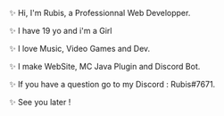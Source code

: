 :sparkles: Hi, I'm Rubis, a Professionnal Web Developper.

:sparkles: I have 19 yo and i'm a Girl

:sparkles: I love Music, Video Games and Dev.

:sparkles: I make WebSite, MC Java Plugin and Discord Bot.

:sparkles: If you have a question go to my Discord : Rubis#7671.

:sparkles: See you later !
